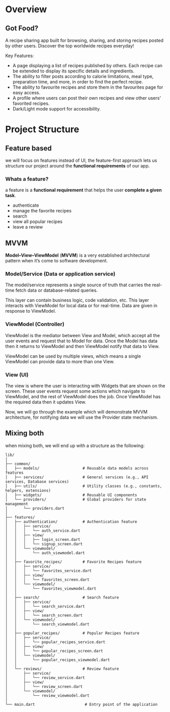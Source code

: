# Overview

## Got Food?

A recipe sharing app built for browsing, sharing, and storing recipes posted by other users. Discover the top worldwide recipes everyday!

Key Features:

- A page displaying a list of recipes published by others. Each recipe can be extended to display its specific details and ingredients.
- The ability to filter posts according to calorie limitations, meal type, preparation time, and more, in order to find the perfect recipe.
- The ability to favourite recipes and store them in the favourites page for easy access.
- A profile where users can post their own recipes and view other users’ favorited recipes.
- Dark/Light mode support for accessibility.

# Project Structure

## Feature based

we will focus on features instead of UI, the feature-first approach lets us structure our project around the **functional requirements** of our app.

### Whats a feature?

a feature is a **functional requirement** that helps the user **complete a given task**.

- authenticate
- manage the favorite recipes
- search
- view all popular recipes
- leave a review

## MVVM

**Model–View–ViewModel** (**MVVM**) is a very established architectural pattern when it’s come to software development.

### Model/Service (Data or application service)

The model/service represents a single source of truth that carries the real-time fetch data or database-related queries.

This layer can contain business logic, code validation, etc. This layer interacts with ViewModel for local data or for real-time. Data are given in response to ViewModel.

### ViewModel (Controller)

ViewModel is the mediator between View and Model, which accept all the user events and request that to Model for data. Once the Model has data then it returns to ViewModel and then ViewModel notify that data to View.

ViewModel can be used by multiple views, which means a single ViewModel can provide data to more than one View.

### View (UI)

The view is where the user is interacting with Widgets that are shown on the screen. These user events request some actions which navigate to ViewModel, and the rest of ViewModel does the job. Once ViewModel has the required data then it updates View.

Now, we will go through the example which will demonstrate MVVM architecture, for notifying data we will use the Provider state mechanism.

## Mixing both

when mixing both, we will end up with a structure as the following:

```
lib/
│
├── common/
│   ├── models/                   # Reusable data models across features
│   ├── services/                 # General services (e.g., API services, Database services)
│   ├── utils/                    # Utility classes (e.g., constants, helpers, extensions)
│   ├── widgets/                  # Reusable UI components
│   └── providers/                # Global providers for state management
│       └── providers.dart
│
├── features/
│   ├── authentication/           # Authentication feature
│   │   ├── service/
│   │   │   └── auth_service.dart
│   │   ├── view/
│   │   │   ├── login_screen.dart
│   │   │   └── signup_screen.dart
│   │   └── viewmodel/
│   │       └── auth_viewmodel.dart
│   │
│   ├── favorite_recipes/         # Favorite Recipes feature
│   │   ├── service/
│   │   │   └── favorites_service.dart
│   │   ├── view/
│   │   │   └── favorites_screen.dart
│   │   └── viewmodel/
│   │       └── favorites_viewmodel.dart
│   │
│   ├── search/                   # Search feature
│   │   ├── service/
│   │   │   └── search_service.dart
│   │   ├── view/
│   │   │   └── search_screen.dart
│   │   └── viewmodel/
│   │       └── search_viewmodel.dart
│   │
│   ├── popular_recipes/          # Popular Recipes feature
│   │   ├── service/
│   │   │   └── popular_recipes_service.dart
│   │   ├── view/
│   │   │   └── popular_recipes_screen.dart
│   │   └── viewmodel/
│   │       └── popular_recipes_viewmodel.dart
│   │
│   └── reviews/                  # Review feature
│       ├── service/
│       │   └── review_service.dart
│       ├── view/
│       │   └── review_screen.dart
│       └── viewmodel/
│           └── review_viewmodel.dart
│
└── main.dart                      # Entry point of the application
```
